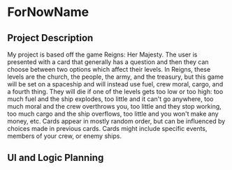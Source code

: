 # ForNowName
## Project Description
My project is based off the game Reigns: Her Majesty. The user is presented with a card that generally has a question and then they can choose between two options which affect their levels. In Reigns, these levels are the church, the people, the army, and the treasury, but this game will be set on a spaceship and will instead use fuel, crew moral, cargo, and a fourth thing. They will die if one of the levels gets too low or too high: too much fuel and the ship explodes, too little and it can't go anywhere, too much moral and the crew overthrows you, too little and they stop working, too much cargo and the ship overflows, too little and you won't make any money, etc. Cards appear in mostly random order, but can be influenced by choices made in previous cards. Cards might include specific events, members of your crew, or enemy ships.
## UI and Logic Planning
